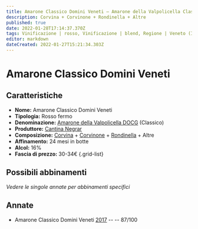 ```yaml
---
title: Amarone Classico Domini Veneti – Amarone della Valpolicella Classico DOCG – Cantina Negrar – Veneto (IT) – 30-34€ – 3★
description: Corvina + Corvinone + Rondinella + Altre
published: true
date: 2022-01-28T17:14:37.370Z
tags: Vinificazione | rosso, Vinificazione | blend, Regione | Veneto (IT), Vinificazione | fermo, Valutazioni | 3 stelle, Prezzi | 30-34€, Vitigni | Corvina, Vitigni | Rondinella, Vitigni | Corvinone
editor: markdown
dateCreated: 2022-01-27T15:21:34.303Z
---
```


# Amarone Classico Domini Veneti

## Caratteristiche
- **Nome:** <span class="nome">Amarone Classico Domini Veneti</span>
- **Tipologia:** Rosso fermo
- **Denominazione:** <span class="denominazione">[Amarone della Valpolicella DOCG](/denominazioni/Italia/Veneto/DOCG/Amarone-della-Valpolicella)</span>  (Classico)
- **Produttore:** <span class="cantina">[Cantina Negrar](/produttori/Italia/Veneto/Cantina-Negrar)</span> 
- **Composizione:** [Corvina](/vitigni/Italia/bacca-nera/corvina) + [Corvinone](/vitigni/Italia/bacca-nera/corvinone) + [Rondinella](/vitigni/Italia/bacca-nera/rondinella) + Altre
- **Affinamento:** 24 mesi in botte
- **Alcol:** 16%
- **Fascia di prezzo:** 30-34€
{.grid-list}

## Possibili abbinamenti
*Vedere le singole annate per abbinamenti specifici*

## Annate
- Amarone Classico Domini Veneti [2017](vini/Italia/Veneto/Cantina-Negrar/Amarone-Classico-Domini-Veneti/2017) -- <span class="star-3"></span> -- 87/100